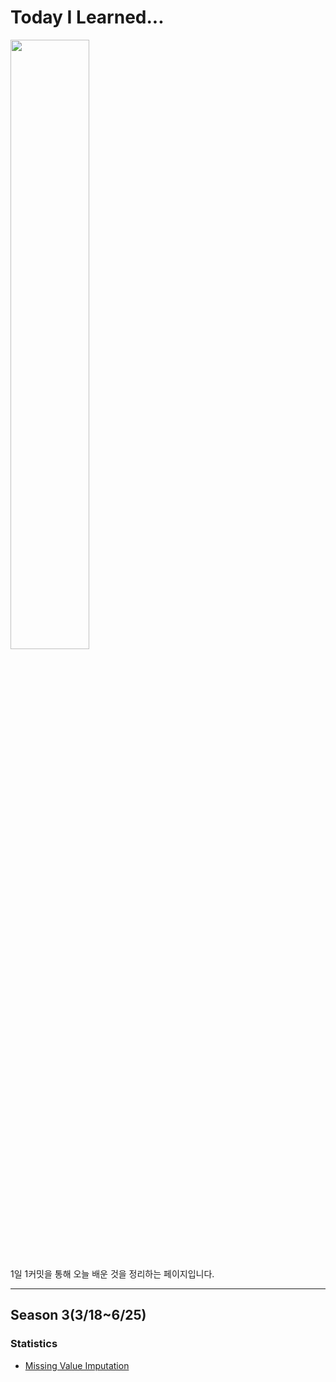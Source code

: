 # Today I Learned...

<img src='https://media.giphy.com/media/3o8doZFy4iPd8VBL8I/giphy.gif' width=50% height=50%>


1일 1커밋을 통해 오늘 배운 것을 정리하는 페이지입니다.

---

## Season 3(3/18~6/25)

### Statistics
- <a href="https://github.com/ElApseR/TIL/blob/master/Statistics/Missing%20Value%20Imputation.md">Missing Value Imputation</a>
